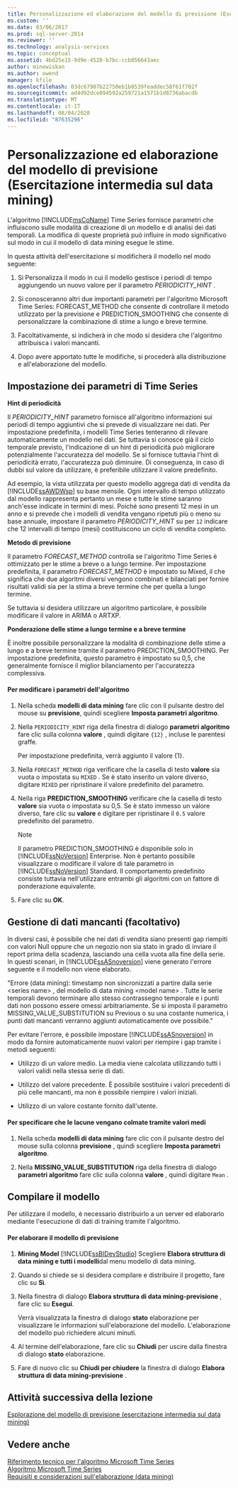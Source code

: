 ```yaml
---
title: Personalizzazione ed elaborazione del modello di previsione (Esercitazione intermedia sul data mining) | Microsoft Docs
ms.custom: ''
ms.date: 03/06/2017
ms.prod: sql-server-2014
ms.reviewer: ''
ms.technology: analysis-services
ms.topic: conceptual
ms.assetid: 4bd25e15-9d9e-4528-b7bc-ccb856643aec
author: minewiskan
ms.author: owend
manager: kfile
ms.openlocfilehash: 03dc67907b22750eb1b8539feaddec58f61f702f
ms.sourcegitcommit: ad4d92dce894592a259721a1571b1d8736abacdb
ms.translationtype: MT
ms.contentlocale: it-IT
ms.lasthandoff: 08/04/2020
ms.locfileid: "87635296"
---
```

# <a name="customizing-and-processing-the-forecasting-model-intermediate-data-mining-tutorial"></a>Personalizzazione ed elaborazione del modello di previsione (Esercitazione intermedia sul data mining)
  L'algoritmo [!INCLUDE[msCoName](../includes/msconame-md.md)] Time Series fornisce parametri che influiscono sulle modalità di creazione di un modello e di analisi dei dati temporali. La modifica di queste proprietà può influire in modo significativo sul modo in cui il modello di data mining esegue le stime.  
  
 In questa attività dell'esercitazione si modificherà il modello nel modo seguente:  
  
1.  Si Personalizza il modo in cui il modello gestisce i periodi di tempo aggiungendo un nuovo valore per il parametro *PERIODICITY_HINT* .  
  
2.  Si conosceranno altri due importanti parametri per l'algoritmo Microsoft Time Series: FORECAST_METHOD che consente di controllare il metodo utilizzato per la previsione e PREDICTION_SMOOTHING che consente di personalizzare la combinazione di stime a lungo e breve termine.  
  
3.  Facoltativamente, si indicherà in che modo si desidera che l'algoritmo attribuisca i valori mancanti.  
  
4.  Dopo avere apportato tutte le modifiche, si procederà alla distribuzione e all'elaborazione del modello.  
  
## <a name="setting-time-series-parameters"></a>Impostazione dei parametri di Time Series  
 **Hint di periodicità**  
  
 Il *PERIODICITY_HINT* parametro fornisce all'algoritmo informazioni sui periodi di tempo aggiuntivi che si prevede di visualizzare nei dati. Per impostazione predefinita, i modelli Time Series tenteranno di rilevare automaticamente un modello nei dati. Se tuttavia si conosce già il ciclo temporale previsto, l'indicazione di un hint di periodicità può migliorare potenzialmente l'accuratezza del modello. Se si fornisce tuttavia l'hint di periodicità errato, l'accuratezza può diminuire. Di conseguenza, in caso di dubbi sul valore da utilizzare, è preferibile utilizzare il valore predefinito.  
  
 Ad esempio, la vista utilizzata per questo modello aggrega dati di vendita da [!INCLUDE[ssAWDWsp](../includes/ssawdwsp-md.md)] su base mensile. Ogni intervallo di tempo utilizzato dal modello rappresenta pertanto un mese e tutte le stime saranno anch'esse indicate in termini di mesi. Poiché sono presenti 12 mesi in un anno e si prevede che i modelli di vendita vengano ripetuti più o meno su base annuale, impostare il parametro *PERIODICITY_HINT* su per `12` indicare che 12 intervalli di tempo (mesi) costituiscono un ciclo di vendita completo.  
  
 **Metodo di previsione**  
  
 Il parametro *FORECAST_METHOD* controlla se l'algoritmo Time Series è ottimizzato per le stime a breve o a lungo termine. Per impostazione predefinita, il parametro *FORECAST_METHOD* è impostato su Mixed, il che significa che due algoritmi diversi vengono combinati e bilanciati per fornire risultati validi sia per la stima a breve termine che per quella a lungo termine.  
  
 Se tuttavia si desidera utilizzare un algoritmo particolare, è possibile modificare il valore in ARIMA o ARTXP.  
  
 **Ponderazione delle stime a lungo termine e a breve termine**  
  
 È inoltre possibile personalizzare la modalità di combinazione delle stime a lungo e a breve termine tramite il parametro PREDICTION_SMOOTHING. Per impostazione predefinita, questo parametro è impostato su 0,5, che generalmente fornisce il miglior bilanciamento per l'accuratezza complessiva.  
  
#### <a name="to-change-the-algorithm-parameters"></a>Per modificare i parametri dell'algoritmo  
  
1.  Nella scheda **modelli di data mining** fare clic con il pulsante destro del mouse su **previsione**, quindi scegliere **Imposta parametri algoritmo**.  
  
2.  Nella `PERIODICITY_HINT` riga della finestra di dialogo **parametri algoritmo** fare clic sulla colonna **valore** , quindi digitare `{12}` , incluse le parentesi graffe.  
  
     Per impostazione predefinita, verrà aggiunto il valore {1}.  
  
3.  Nella `FORECAST_METHOD` riga verificare che la casella di testo **valore** sia vuota o impostata su `MIXED` . Se è stato inserito un valore diverso, digitare `MIXED` per ripristinare il valore predefinito del parametro.  
  
4.  Nella riga **PREDICTION_SMOOTHING** verificare che la casella di testo **valore** sia vuota o impostata su 0,5. Se è stato immesso un valore diverso, fare clic su **valore** e digitare per ripristinare il `0.5` valore predefinito del parametro.  
  
    > [!NOTE]  
    >  Il parametro PREDICTION_SMOOTHING è disponibile solo in [!INCLUDE[ssNoVersion](../includes/ssnoversion-md.md)] Enterprise. Non è pertanto possibile visualizzare o modificare il valore di tale parametro in [!INCLUDE[ssNoVersion](../includes/ssnoversion-md.md)] Standard. Il comportamento predefinito consiste tuttavia nell'utilizzare entrambi gli algoritmi con un fattore di ponderazione equivalente.  
  
5.  Fare clic su **OK**.  
  
## <a name="handling-missing-data-optional"></a>Gestione di dati mancanti (facoltativo)  
 In diversi casi, è possibile che nei dati di vendita siano presenti gap riempiti con valori Null oppure che un negozio non sia stato in grado di inviare il report prima della scadenza, lasciando una cella vuota alla fine della serie. In questi scenari, in [!INCLUDE[ssASnoversion](../includes/ssasnoversion-md.md)] viene generato l'errore seguente e il modello non viene elaborato.  
  
 "Errore (data mining): timestamp non sincronizzati a partire dalla serie \<series name> , del modello di data mining \<model name> . Tutte le serie temporali devono terminare allo stesso contrassegno temporale e i punti dati non possono essere omessi arbitrariamente. Se si imposta il parametro MISSING_VALUE_SUBSTITUTION su Previous o su una costante numerica, i punti dati mancanti verranno aggiunti automaticamente ove possibile."  
  
 Per evitare l'errore, è possibile impostare [!INCLUDE[ssASnoversion](../includes/ssasnoversion-md.md)] in modo da fornire automaticamente nuovi valori per riempire i gap tramite i metodi seguenti:  
  
-   Utilizzo di un valore medio. La media viene calcolata utilizzando tutti i valori validi nella stessa serie di dati.  
  
-   Utilizzo del valore precedente. È possibile sostituire i valori precedenti di più celle mancanti, ma non è possibile riempire i valori iniziali.  
  
-   Utilizzo di un valore costante fornito dall'utente.  
  
#### <a name="to-specify-that-gaps-be-filled-by-averaging-values"></a>Per specificare che le lacune vengano colmate tramite valori medi  
  
1.  Nella scheda **modelli di data mining** fare clic con il pulsante destro del mouse sulla colonna **previsione** , quindi scegliere **Imposta parametri algoritmo**.  
  
2.  Nella **MISSING_VALUE_SUBSTITUTION** riga della finestra di dialogo **parametri algoritmo** fare clic sulla colonna **valore** , quindi digitare `Mean` .  
  
## <a name="build-the-model"></a>Compilare il modello  
 Per utilizzare il modello, è necessario distribuirlo a un server ed elaborarlo mediante l'esecuzione di dati di training tramite l'algoritmo.  
  
#### <a name="to-process-the-forecasting-model"></a>Per elaborare il modello di previsione  
  
1.  **Mining Model** [!INCLUDE[ssBIDevStudio](../includes/ssbidevstudio-md.md)] Scegliere **Elabora struttura di data mining e tutti i modelli**dal menu modello di data mining.  
  
2.  Quando si chiede se si desidera compilare e distribuire il progetto, fare clic su **Sì**.  
  
3.  Nella finestra di dialogo **Elabora struttura di data mining-previsione** , fare clic su **Esegui**.  
  
     Verrà visualizzata la finestra di dialogo **stato** elaborazione per visualizzare le informazioni sull'elaborazione del modello. L'elaborazione del modello può richiedere alcuni minuti.  
  
4.  Al termine dell'elaborazione, fare clic su **Chiudi** per uscire dalla finestra di dialogo **stato** elaborazione.  
  
5.  Fare di nuovo clic su **Chiudi per chiudere** la finestra di dialogo **Elabora struttura di data mining-previsione** .  
  
## <a name="next-task-in-lesson"></a>Attività successiva della lezione  
 [Esplorazione del modello di previsione &#40;esercitazione intermedia sul data mining&#41;](../../2014/tutorials/exploring-the-forecasting-model-intermediate-data-mining-tutorial.md)  
  
## <a name="see-also"></a>Vedere anche  
 [Riferimento tecnico per l'algoritmo Microsoft Time Series](../../2014/analysis-services/data-mining/microsoft-time-series-algorithm-technical-reference.md)   
 [Algoritmo Microsoft Time Series](../../2014/analysis-services/data-mining/microsoft-time-series-algorithm.md)   
 [Requisiti e considerazioni sull'elaborazione &#40;data mining&#41;](../../2014/analysis-services/data-mining/processing-requirements-and-considerations-data-mining.md)  
  
  
